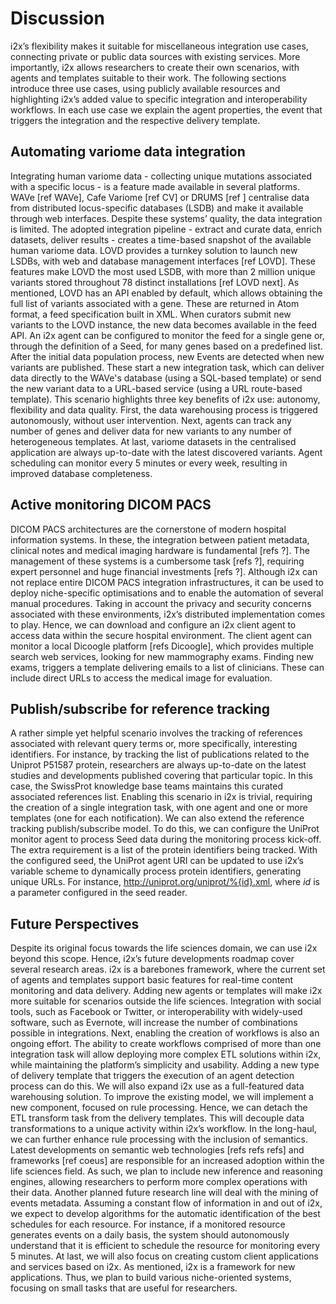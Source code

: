 # Discussion
i2x’s flexibility makes it suitable for miscellaneous integration use cases, connecting private or public data sources with existing services. More importantly, i2x allows researchers to create their own scenarios, with agents and templates suitable to their work.
The following sections introduce three use cases, using publicly available resources and highlighting i2x’s added value to specific integration and interoperability workflows. In each use case we explain the agent properties, the event that triggers the integration and the respective delivery template.

## Automating variome data integration
Integrating human variome data - collecting unique mutations associated with a specific locus - is a feature made available in several platforms. WAVe [ref WAVe], Cafe Variome [ref CV] or DRUMS [ref ] centralise data from distributed locus-specific databases (LSDB) and make it available through web interfaces.
Despite these systems’ quality, the data integration is limited.  The adopted integration pipeline - extract and curate data, enrich datasets, deliver results - creates a time-based snapshot of the available human variome data.
LOVD provides a turnkey solution to launch new LSDBs, with web and database management interfaces [ref LOVD]. These features make LOVD the most used LSDB, with more than 2 million unique variants stored throughout 78 distinct installations [ref LOVD next].
As mentioned, LOVD has an API enabled by default, which allows obtaining the full list of variants associated with a gene. These are returned in Atom format, a feed specification built in XML. When curators submit new variants to the LOVD instance, the new data becomes available in the feed API.
An i2x agent can be configured to monitor the feed for a single gene or, through the definition of a Seed, for many genes based on a predefined list.
After the initial data population process, new Events are detected when new variants are published. These start a new integration task, which can deliver data directly to the WAVe's database (using a SQL-based template) or send the new variant data to a URL-based service (using a URL route-based template).
This scenario highlights three key benefits of i2x use: autonomy, flexibility and data quality. First, the data warehousing process is triggered autonomously, without user intervention. Next, agents can track any number of genes and deliver data for new variants to any number of heterogeneous templates. At last, variome datasets in the centralised application are always up-to-date with the latest discovered variants. Agent scheduling can monitor every 5 minutes or every week, resulting in improved database completeness.

## Active monitoring DICOM PACS
DICOM PACS architectures are the cornerstone of modern hospital information systems. In these, the integration between patient metadata, clinical notes and medical imaging hardware is fundamental [refs ?].
The management of these systems is a cumbersome task [refs ?], requiring expert personnel and huge financial investments [refs ?]. 
Although i2x can not replace entire DICOM PACS integration infrastructures, it can be used to deploy niche-specific optimisations and to enable the automation of several manual procedures. 
Taking in account the privacy and security concerns associated with these environments, i2x’s distributed implementation comes to play. Hence, we can download and configure an i2x client agent to access data within the secure hospital environment. The client agent can monitor a local Dicoogle platform [refs Dicoogle], which provides multiple search web services, looking for new mammography exams. Finding new exams, triggers a template delivering emails to a list of clinicians. These can include direct URLs to access the medical image for evaluation.

## Publish/subscribe for reference tracking
A rather simple yet helpful scenario involves the tracking of references associated with relevant query terms or, more specifically, interesting identifiers.
For instance, by tracking the list of publications related to the Uniprot P51587 protein, researchers are always up-to-date on the latest studies and developments published covering that particular topic. In this case, the SwissProt knowledge base teams maintains this curated associated references list.
Enabling this scenario in i2x is trivial, requiring the creation of a single integration task, with one agent and one or more templates (one for each notification).
We can also extend the reference tracking publish/subscribe model. To do this, we can configure the UniProt monitor agent to process Seed data during the monitoring process kick-off. The extra requirement is a list of the protein identifiers being tracked. With the configured seed, the UniProt agent URI can be updated to use i2x’s variable scheme to dynamically process protein identifiers, generating unique URLs. For instance, http://uniprot.org/uniprot/%{id}.xml, where *id* is a parameter configured in the seed reader.

## Future Perspectives
Despite its original focus towards the life sciences domain, we can use i2x beyond this scope. Hence, i2x’s future developments roadmap cover several research areas.
i2x is a barebones framework, where the current set of agents and templates support basic features for real-time content monitoring and data delivery. Adding new agents or templates will make i2x more suitable for scenarios outside the life sciences. Integration with social tools, such as Facebook or Twitter, or interoperability with widely-used software, such as Evernote, will increase the number of combinations possible in integrations.
Next, enabling the creation of workflows is also an ongoing effort. The ability to create workflows comprised of more than one integration task will allow deploying more complex ETL solutions within i2x, while maintaining the platform’s simplicity and usability. Adding a new type of delivery template that triggers the execution of an agent detection process can do this.
We will also expand i2x use as a full-featured data warehousing solution. To improve the existing model, we will implement a new component, focused on rule processing. Hence, we can detach the ETL transform task from the delivery templates. This will decouple data transformations to a unique activity within i2x’s workflow. 
In the long-haul, we can further enhance rule processing with the inclusion of semantics. Latest developments on semantic web technologies [refs refs refs] and frameworks [ref coeus] are responsible for an increased adoption within the life sciences field. As such, we plan to include new inference and reasoning engines, allowing researchers to perform more complex operations with their data.
Another planned future research line will deal with the mining of events metadata. Assuming a constant flow of information in and out of i2x, we expect to develop algorithms for the automatic identification of the best schedules for each resource. For instance, if a monitored resource generates events on a daily basis, the system should autonomously understand that    it is efficient to schedule the resource for monitoring every 5 minutes.
At last, we will also focus on creating custom client applications and services based on i2x. As mentioned, i2x is a framework for new applications. Thus, we plan to build various niche-oriented systems, focusing on small tasks that are useful for researchers.


